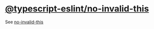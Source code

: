 [@typescript-eslint/no-invalid-this](https://typescript-eslint.io/rules/no-invalid-this)
========================================================================================
See [no-invalid-this](../eslint/no-invalid-this.md)
